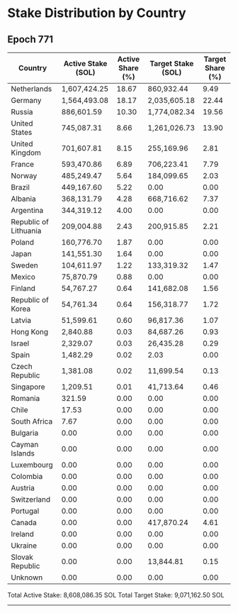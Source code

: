 # Stake Distribution by Country

## Epoch 771

| Country | Active Stake (SOL) | Active Share (%) | Target Stake (SOL) | Target Share (%) |
|---------|-------------------|------------------|-------------------|------------------|
| Netherlands | 1,607,424.25 | 18.67 | 860,932.44 | 9.49 |
| Germany | 1,564,493.08 | 18.17 | 2,035,605.18 | 22.44 |
| Russia | 886,601.59 | 10.30 | 1,774,082.34 | 19.56 |
| United States | 745,087.31 | 8.66 | 1,261,026.73 | 13.90 |
| United Kingdom | 701,607.81 | 8.15 | 255,169.96 | 2.81 |
| France | 593,470.86 | 6.89 | 706,223.41 | 7.79 |
| Norway | 485,249.47 | 5.64 | 184,099.65 | 2.03 |
| Brazil | 449,167.60 | 5.22 | 0.00 | 0.00 |
| Albania | 368,131.79 | 4.28 | 668,716.62 | 7.37 |
| Argentina | 344,319.12 | 4.00 | 0.00 | 0.00 |
| Republic of Lithuania | 209,004.88 | 2.43 | 200,915.85 | 2.21 |
| Poland | 160,776.70 | 1.87 | 0.00 | 0.00 |
| Japan | 141,551.30 | 1.64 | 0.00 | 0.00 |
| Sweden | 104,611.97 | 1.22 | 133,319.32 | 1.47 |
| Mexico | 75,870.79 | 0.88 | 0.00 | 0.00 |
| Finland | 54,767.27 | 0.64 | 141,682.08 | 1.56 |
| Republic of Korea | 54,761.34 | 0.64 | 156,318.77 | 1.72 |
| Latvia | 51,599.61 | 0.60 | 96,817.36 | 1.07 |
| Hong Kong | 2,840.88 | 0.03 | 84,687.26 | 0.93 |
| Israel | 2,329.07 | 0.03 | 26,435.28 | 0.29 |
| Spain | 1,482.29 | 0.02 | 2.03 | 0.00 |
| Czech Republic | 1,381.08 | 0.02 | 11,699.54 | 0.13 |
| Singapore | 1,209.51 | 0.01 | 41,713.64 | 0.46 |
| Romania | 321.59 | 0.00 | 0.00 | 0.00 |
| Chile | 17.53 | 0.00 | 0.00 | 0.00 |
| South Africa | 7.67 | 0.00 | 0.00 | 0.00 |
| Bulgaria | 0.00 | 0.00 | 0.00 | 0.00 |
| Cayman Islands | 0.00 | 0.00 | 0.00 | 0.00 |
| Luxembourg | 0.00 | 0.00 | 0.00 | 0.00 |
| Colombia | 0.00 | 0.00 | 0.00 | 0.00 |
| Austria | 0.00 | 0.00 | 0.00 | 0.00 |
| Switzerland | 0.00 | 0.00 | 0.00 | 0.00 |
| Portugal | 0.00 | 0.00 | 0.00 | 0.00 |
| Canada | 0.00 | 0.00 | 417,870.24 | 4.61 |
| Ireland | 0.00 | 0.00 | 0.00 | 0.00 |
| Ukraine | 0.00 | 0.00 | 0.00 | 0.00 |
| Slovak Republic | 0.00 | 0.00 | 13,844.81 | 0.15 |
| Unknown | 0.00 | 0.00 | 0.00 | 0.00 |

Total Active Stake: 8,608,086.35 SOL
Total Target Stake: 9,071,162.50 SOL

---

